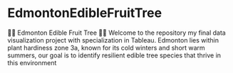 # EdmontonEdibleFruitTree
🌳🍏 Edmonton Edible Fruit Tree  🍐🌳  Welcome to the repository my final data visualization project with specialization in Tableau.  Edmonton lies within plant hardiness zone 3a, known for its cold winters and short warm summers, our goal is to identify resilient edible tree species that thrive in this environment
